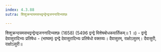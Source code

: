 ```yaml
---
index: 4.3.88
sutra: शिशुक्रन्दयमसभद्वन्द्वेन्द्रजननादिभ्यश्छः

---
```

शिशुक्रन्दयमसभद्वन्द्वेन्द्रजननादिभ्यश्छः (1658) (5496 द्वन्द्वे विशेषबोधकवार्तिकम्॥ 1 ॥) - द्वन्द्वे देवासुरादिभ्यः प्रतिषेधः - (भाष्यम्) द्वन्द्वे देवासुरादिभ्यः प्रतिषेधो वक्तव्यः। दैवासुरम्, राक्षोऽसुरम्। दैवासुरी, राक्षोऽसुरी॥